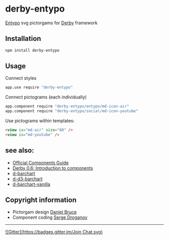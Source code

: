 # derby-entypo
[Entypo](http://entypo.com/) svg pictorgams for [Derby](http://github.com/codeparty/derby) framework

## Installation
```sh
npm install derby-entypo
```

## Usage
Connect styles
```coffeescript
app.use require "derby-entypo"
```

Connect pictograms (each individually)
```coffeescript
app.component require "derby-entypo/entypo/md-icon-air"
app.component require "derby-entypo/social/md-icon-youtube"
```

Use pictograms within templates: 
```html
<view is="md-air" size="60" />
<view is="md-youtube" />
```


## see also:
- [Official Components Guide](https://github.com/codeparty/derby/blob/master/docs/guides/components.md)
- [Derby 0.6: Introduction to components](https://github.com/dmapper/derby-tutorials/blob/master/derby4.md)
- [d-barchart](http://github.com/codeparty/d-barchart)
- [d-d3-barchart](http://github.com/codeparty/d-d3-barchart)
- [d-barchart-vanilla](http://github.com/codeparty/d-barchart-vanilla)

## Copyright information
- Pictorgam design [Daniel Bruce](//entypo.com/)
- Component coding [Serge Droganov](//droganov.ru)

---
[![Gitter](https://badges.gitter.im/Join Chat.svg)](https://gitter.im/droganov/derby-entypo?utm_source=badge&utm_medium=badge&utm_campaign=pr-badge&utm_content=badge)